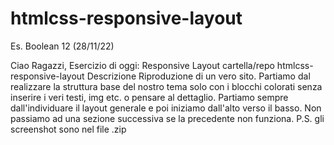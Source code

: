 # htmlcss-responsive-layout
Es. Boolean 12 (28/11/22)

Ciao Ragazzi,
Esercizio di oggi: Responsive Layout
cartella/repo htmlcss-responsive-layout
Descrizione
Riproduzione di un vero sito.
Partiamo dal realizzare la struttura base del nostro tema solo con i blocchi colorati senza inserire i veri testi, img etc. o pensare al dettaglio.
Partiamo sempre dall'individuare il layout generale e poi iniziamo dall'alto verso il basso. Non passiamo ad una sezione successiva se la precedente non funziona.
P.S. gli screenshot sono nel file .zip
